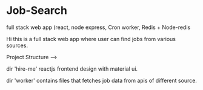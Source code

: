# Job-Search
full stack web app (react, node express, Cron worker, Redis + Node-redis 

Hi this is a full stack web app where user can find jobs from various sources.

Project Structure -->

dir 'hire-me' reactjs frontend design with material ui.

dir 'worker' contains files that fetches job data from apis of different source.
